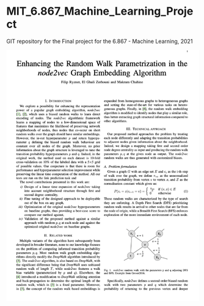 # MIT_6.867_Machine_Learning_Project
GIT repository for the Final project for the 6.867 - Machine Learning, 2021

![alt text](https://github.com/ryznefil/MIT_6.867_Machine_Learning_Project/blob/main/codebase/preview.png "Logo Title Text 1")
